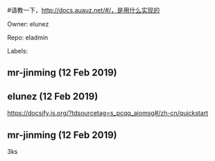 #请教一下，http://docs.auauz.net/#/，是用什么实现的

Owner: elunez

Repo: eladmin

Labels: 

## mr-jinming (12 Feb 2019)



## elunez (12 Feb 2019)

https://docsify.js.org/?tdsourcetag=s_pcqq_aiomsg#/zh-cn/quickstart

## mr-jinming (12 Feb 2019)

3ks

